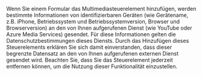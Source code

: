 Wenn Sie einem Formular das Multimediasteuerelement hinzufügen, werden bestimmte Informationen von identifizierbaren Geräten (wie Gerätename, z.B. iPhone, Betriebssystem und Betriebssystemversion, Browser und Browserversion) an den von Ihnen aufgerufenen Dienst (wie YouTube oder Azure Media Services) gesendet. Für diese Informationen gelten die Datenschutzbestimmungen dieses Diensts. Durch das Hinzufügen dieses Steuerelements erklären Sie sich damit einverstanden, dass dieser begrenzte Datensatz an den von Ihnen aufgerufenen externen Dienst gesendet wird. Beachten Sie, dass Sie das Steuerelement jederzeit entfernen können, um die Nutzung dieser Funktionalität einzustellen.